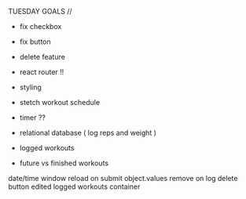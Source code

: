 TUESDAY GOALS //

- fix checkbox
- fix button 
- delete feature 
- react router !!
- styling 

- stetch workout schedule 
- timer ?? 
- relational database ( log reps and weight )
- logged workouts 
- future vs finished workouts 



date/time
window reload on submit
object.values
remove on log
delete button
edited logged workouts container